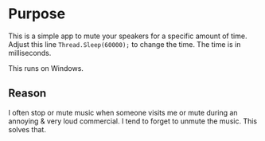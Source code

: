 # Purpose

This is a simple app to mute your speakers for a specific amount of time. Adjust this line `Thread.Sleep(60000);` to change the time. The time is in milliseconds.

This runs on Windows.

## Reason

I often stop or mute music when someone visits me or mute during an annoying & very loud commercial. I tend to forget to unmute the music. This solves that.
